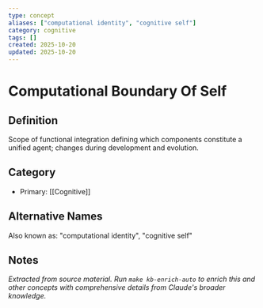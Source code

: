 ```yaml
---
type: concept
aliases: ["computational identity", "cognitive self"]
category: cognitive
tags: []
created: 2025-10-20
updated: 2025-10-20
---
```


# Computational Boundary Of Self

## Definition

Scope of functional integration defining which components constitute a unified agent; changes during development and evolution.

## Category

- Primary: [[Cognitive]]

## Alternative Names

Also known as: "computational identity", "cognitive self"

## Notes

*Extracted from source material. Run `make kb-enrich-auto` to enrich this and other concepts with comprehensive details from Claude's broader knowledge.*
